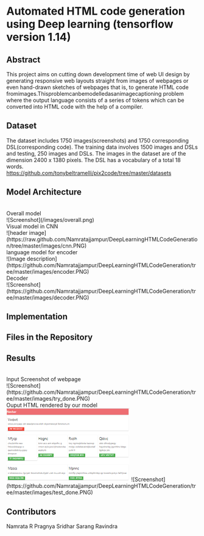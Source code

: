 # Automated HTML code generation using Deep learning (tensorflow version 1.14)

## Abstract
This project aims on cutting down development time of web UI design by generating responsive web layouts straight from images of webpages or even hand-drawn sketches of webpages that is, to generate HTML code fromimages.Thisproblemcanbemodelledasanimagecaptioning problem where the output language consists of a series of tokens which can be converted into HTML code with the help of a compiler.

## Dataset
The dataset includes 1750 images(screenshots) and 1750 corresponding DSL(corresponding code). The training data involves 1500 images and DSLs and testing, 250 images and DSLs. The images in the dataset are of the dimension 2400 x 1380 pixels. The DSL has a vocabulary of a total 18 words.
</br>
https://github.com/tonybeltramelli/pix2code/tree/master/datasets

## Model Architecture
</br>
Overall model
</br>
![Screenshot](/images/overall.png)
</br>
Visual model in CNN
</br>
![header image](https://raw.github.com/Namratajjampur/DeepLearningHTMLCodeGeneration/tree/master/images/cnn.PNG)
</br>
language model for encoder
</br>
![Image description](https://github.com/Namratajjampur/DeepLearningHTMLCodeGeneration/tree/master/images/encoder.PNG)
</br>
Decoder 
</br>
![Screenshot](https://github.com/Namratajjampur/DeepLearningHTMLCodeGeneration/tree/master/images/decoder.PNG)

## Implementation

## Files in the Repository

## Results
</br>
Input Screenshot of webpage
</br>
![Screenshot](https://github.com/Namratajjampur/DeepLearningHTMLCodeGeneration/tree/master/images/try_done.PNG)
</br>
Ouput HTML rendered by our model
</br>
<img src="/images/test_done.PNG"/>
![Screenshot](https://github.com/Namratajjampur/DeepLearningHTMLCodeGeneration/tree/master/images/test_done.PNG)

## Contributors
Namrata R
Pragnya Sridhar
Sarang Ravindra
